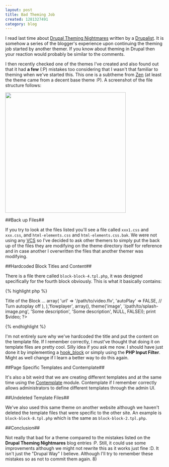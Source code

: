 ```yaml
--- 
layout: post
title: Bad Theming Job
created: 1281327491
category: blog
---
```


I read last time about [Drupal Theming Nightmares](http://sotak.co.uk/blog/drupal-theming-nightmares-part-1) written by a [Drupalist](http://sotak.co.uk/about-me). It is somehow a series of the blogger's experience upon continuing the theming job started by another themer. If you know about theming in Drupal then your reaction would probably be similar to the comments.

I then recently checked one of the themes I've created and also found out that it had __a few__ (:P) mistakes too considering that I wasn't that familiar to theming when we've started this. This one is a subtheme from [Zen](http://drupal.org/project/zen) (at least the theme came from a decent base theme :P). A screenshot of the file structure follows:

[<img src="http://dl.dropbox.com/u/24796303/blog/2010-08-09-122419_1280x800_scrot.png" width="383" />](http://dl.dropbox.com/u/24796303/blog/2010-08-09-122419_1280x800_scrot.png)

##Back up Files##

If you try to look at the files listed you'll see a file called `xxx1.css` and `xxx.css`, and `html-elements.css` and `html-elements.css.bak`. We were not using any [VCS](http://en.wikipedia.org/wiki/Revision_control) so I've decided to ask other themers to simply put the back up of the files they are modifying on the theme directory itself for reference and in case another I overwritten the files that another themer was modifying.

##Hardcoded Block Titles and Content##

There is a file there called `block-block-4.tpl.php`, it was designed specifically for the fourth block obviously. This is what it basically contains:

{% highlight php %}
<?php
<h2 class="title">Title of the Block</h2>
...
<?php
   $video = theme('flowplayer', array(
  'clip' => array(
    'url' => '/path/to/video.flv',
    'autoPlay' => FALSE, // Turn autoplay off 
  ),
),'flowplayer', array(), theme('image', '/path/to/splash-image.png', 'Some description', 'Some description', NULL, FALSE));

    print $video;
?>
{% endhighlight %}

I'm not entirely sure why we've hardcoded the title and put the content on the template file. If I remember correctly, I must've thought that doing it on template files are pretty cool. Silly idea if you ask me now. I should have just done it by implementing a [hook_block](http://api.drupal.org/api/function/hook_block/6) or simply using the __PHP Input Filter__. Might as well change if I learn a better way to do this again.

##Page Specific Templates and Contemplate##

It's also a bit weird that we are creating different templates and at the same time using the [Contemplate](http://drupal.org/project/contemplate) module. Contemplate if I remember correctly allows administrators to define different templates through the admin UI.

##Undeleted Template Files##

We've also used this same theme on another website although we haven't deleted the template files that were specific to the other site. An example is `block-block-8.tpl.php` which is the same as `block-block-2.tpl.php`.

##Conclusion##

Not really that bad for a theme compared to the mistakes listed on the __Drupal Theming Nightmares__ blog entries :P. Still, it could use some improvements although we might not rewrite this as it works just fine :D. It isn't just the "Drupal Way" I believe. Although I'll try to remember these mistakes so as not to commit them again. 8)
